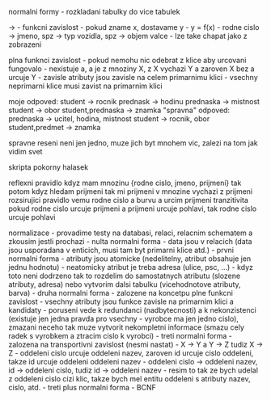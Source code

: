 normalni formy
	- rozkladani tabulky do vice tabulek

-> - funkcni zavislost
	- pokud zname x, dostavame y
	- y = f(x)
	- rodne cislo -> jmeno, spz -> typ vozidla, spz -> objem valce
	- lze take chapat jako z zobrazeni

plna funknci zavislost
	- pokud nemohu nic odebrat z klice aby urcovani fungovalo
	- nexistuje a, a je z mnoziny X, z X vychazi Y a zaroven X bez a urcuje Y
	- zavisle atributy jsou zavisle na celem primarnimu klici
	- vsechny neprimarni klice musi zavist na primarnim klici

moje odpoved:
student -> rocnik
prednask -> hodinu
prednaska -> mistnost
student -> obor
student,prednaska -> znamka
"spravna" odpoved:
prednaska -> ucitel, hodina, mistnost
student -> rocnik, obor
student,predmet -> znamka

spravne reseni neni jen jedno, muze jich byt mnohem vic, zalezi na tom jak vidim svet

skripta pokorny halasek

reflexni pravidlo
	kdyz mam mnozinu {rodne cislo, jmeno, prijmeni} tak potom kdyz hledam prijmeni tak mi prijmeni v mnozine vychazi z prijmeni
rozsirujici pravidlo
	vemu rodne cislo a burvu a urcim prijmeni
tranzitivita
	pokud rodne cislo urcuje prijmeni a prijmeni urcuje pohlavi, tak rodne cislo urcuje pohlavi

normalizace
	- provadime testy na databasi, relaci, relacnim schematem a zkousim jestli prochazi
	- nulta normalni forma
		- data jsou v relacich (data jsou usporadana v enticich, musi tam byt primarni klice atd.)
	- prvni normalni forma
		- atributy jsou atomicke (nedelitelny, atribut obsahuje jen jednu hodnotu)
			- neatomicky atribut je treba adresa (ulice, psc, ...)
				- kdyz toto neni dodrzeno tak to rozdelim do samostatnych atributu (slozene atributy, adresa) nebo vytvorim dalsi tabulku (vicehodnotove atributy, barva)
	- druha normalni forma
		- zalozene na koncetpu plne funkcni zavislost
		- vsechny atributy jsou funkce zavisle na primarnim klici a kandidaty
		- poruseni vede k redundanci (nadbytecnosti) a k nekonzistenci (existuje jen jedna pravda pro vsechny - vyrobce ma jen jedno cislo), zmazani neceho tak muze vytvorit nekompletni informace (smazu cely radek s vyrobkem a ztracim cislo k vyrobci)
	- treti normalni forma
		- zalozena na transportivni zavislost (nesmi nastat)
			- X -> Y a Y -> Z tudiz X -> Z
			- oddeleni cislo urcuje oddeleni nazev, zaroven id urcuje cislo oddeleni, takze id urcuje oddeleni oddeleni nazev
			- oddeleni cislo -> oddeleni nazev, id -> oddeleni cislo, tudiz id -> oddeleni nazev
			- resim to tak ze bych udelal z oddeleni cislo cizi klic, takze bych mel entitu oddeleni s atributy nazev, cislo, atd.
	- treti plus normalni forma
		- BCNF